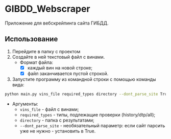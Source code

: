 # GIBDD_Webscraper

Приложение для вебскрейпинга сайта ГИБДД.

## Использование

1. Перейдите в папку с проектом
2. Создайте в ней текстовый файл с винами.
    - Формат файла:
        - [X] каждый вин на новой строке;
        - [X] файл заканчивается пустой строкой.
3. Запустите программу из командной строки с помощью команды вида:
```bash
python main.py vins_file required_types directory --dont_parse_site True
```
- Аргументы:
    - `vins_file` - файл с винами;
    - `required_types` - типы, подлежащие проверки (history/dtp/all);
    - `directory` - папка с результатами;
    - `--dont_parse_site` - необязательный параметр: если сайт парсить уже не нужно - установить в True.
